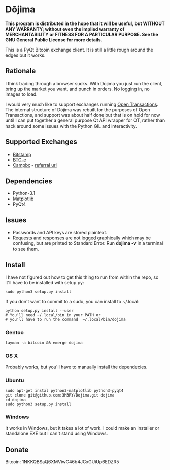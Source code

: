 # Dōjima

**This program is distributed in the hope that it will be useful,**
**but WITHOUT ANY WARRANTY; without even the implied warranty of**
**MERCHANTABILITY or FITNESS FOR A PARTICULAR PURPOSE.  See the**
**GNU General Public License for more details.**

This is a PyQt Bitcoin exchange client. It is still a little rough 
around the edges but it works. 

## Rationale
I think trading through a browser sucks. With Dōjima you just run 
the client, bring up the market you want, and punch in orders. 
No logging in, no images to load.

I would very much like to support exchanges running 
[Open Transactions](https://github.com/FellowTraveler/Open-Transactions).
The internal structure of Dōjima was rebuilt for the 
purposes of Open Transactions, and support was about half done but
that is on hold for now until I can put together a general purpose 
Qt API wrapper for OT, rather than hack around some issues with the
Python GIL and interactivity.

## Supported Exchanges

 - [Bitstamp](https://www.bitstamp.net/)
 - [BTC-e](https://btc-e.com/)
 - [Campbx](https://campbx.com/) - [referral url](https://campbx.com/register.php?r=P3hAnksjDmY)

## Dependencies
 - Python-3.1
 - Matplotlib
 - PyQt4

## Issues
 - Passwords and API keys are stored plaintext.
 - Requests and responses are not logged graphically which may be
   confusing, but are printed to Standard Error. Run **dojima -v**
   in a terminal to see them.

## Install
I have not figured out how to get this thing to run from
within the repo, so it'll have to be installed with setup.py:

    sudo python3 setup.py install

If you don't want to commit to a sudo, you can install to ~/.local:

    python setup.py install --user
    # You'll need ~/.local/bin in your PATH or 
    # you'll have to run the command  ~/.local/bin/dojima

### Gentoo
    layman -a bitcoin && emerge dojima

### OS X
Probably works, but you'll have to manually install the dependecies.

### Ubuntu
    sudo apt-get instal python3-matplotlib python3-pyqt4
    git clone git@github.com:3M3RY/Dojima.git dojima
    cd dojima
    sudo python3 setup.py install

### Windows
It works in Windows, but it takes a lot of work. I could make an 
installer or standalone EXE but I can't stand using Windows.

## Donate
Bitcoin: 1NKKQBSaQ6XMViwC46b4JCxGUiUp6EDZR5
